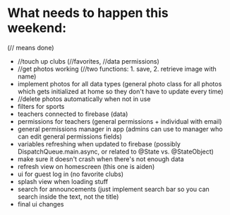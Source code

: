 # What needs to happen this weekend:
(// means done)
- //touch up clubs (//favorites, //data permissions)
- //get photos working (//two functions: 1. save, 2. retrieve image with name)
- implement photos for all data types (general photo class for all photos which gets initialized at home so they don't have to update every time)
- //delete photos automatically when not in use
- filters for sports
- teachers connected to firebase (data)
- permissions for teachers (general permissions + individual with email)
- general permissions manager in app (admins can use to manager who can edit general permissions fields)
- variables refreshing when updated to firebase (possibly DispatchQueue.main.async, or related to @State vs. @StateObject)
- make sure it doesn't crash when there's not enough data
- refresh view on homescreen (this one is aiden)
- ui for guest log in (no favorite clubs)
- splash view when loading stuff
- search for announcements (just implement search bar so you can search inside the text, not the title)
- final ui changes
